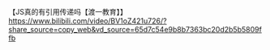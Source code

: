 【JS真的有引用传递吗【渡一教育】】 https://www.bilibili.com/video/BV1oZ421u726/?share_source=copy_web&vd_source=65d7c54e9b8b7363bc20d2b5b5809ffb